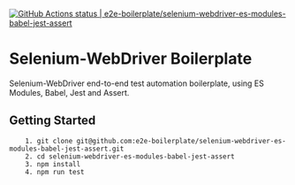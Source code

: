 [![GitHub Actions status | e2e-boilerplate/selenium-webdriver-es-modules-babel-jest-assert](https://github.com/e2e-boilerplate/selenium-webdriver-es-modules-babel-jest-assert/workflows/selenium-webdriver-es-modules-babel-jest-assert/badge.svg)](https://github.com/e2e-boilerplate/selenium-webdriver-es-modules-babel-jest-assert/actions?workflow=selenium-webdriver-es-modules-babel-jest-assert)
    
# Selenium-WebDriver Boilerplate
    
Selenium-WebDriver end-to-end test automation boilerplate, using ES Modules, Babel, Jest and Assert.
    
## Getting Started
    	1. git clone git@github.com:e2e-boilerplate/selenium-webdriver-es-modules-babel-jest-assert.git
    	2. cd selenium-webdriver-es-modules-babel-jest-assert
    	3. npm install
    	4. npm run test